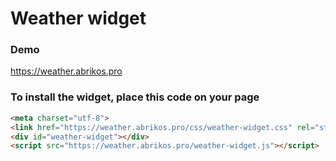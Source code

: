 
# Weather widget
### Demo
https://weather.abrikos.pro
### To install the widget, place this code on your page
```html
<meta charset="utf-8">
<link href="https://weather.abrikos.pro/css/weather-widget.css" rel="stylesheet">
<div id="weather-widget"></div>
<script src="https://weather.abrikos.pro/weather-widget.js"></script>
